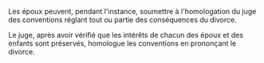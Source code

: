   
 Les époux peuvent, pendant l'instance, soumettre à l'homologation du juge des conventions réglant tout ou partie des conséquences du divorce.  

  
 Le juge, après avoir vérifié que les intérêts de chacun des époux et des enfants sont préservés, homologue les conventions en prononçant le divorce.  
